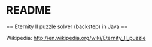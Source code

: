# README #

== Eternity II puzzle solver (backstep) in Java ==

Wikipedia: http://en.wikipedia.org/wiki/Eternity_II_puzzle
